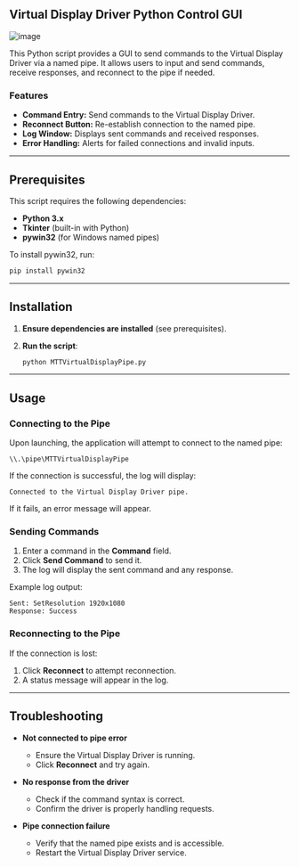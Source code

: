 ## Virtual Display Driver Python Control GUI

![image](https://github.com/user-attachments/assets/b6666055-ac03-4e88-aeea-3b3a5150593d)


This Python script provides a GUI to send commands to the Virtual Display Driver via a named pipe. It allows users to input and send commands, receive responses, and reconnect to the pipe if needed.

### Features

- **Command Entry:** Send commands to the Virtual Display Driver.
- **Reconnect Button:** Re-establish connection to the named pipe.
- **Log Window:** Displays sent commands and received responses.
- **Error Handling:** Alerts for failed connections and invalid inputs.

---

## Prerequisites

This script requires the following dependencies:

- **Python 3.x**
- **Tkinter** (built-in with Python)
- **pywin32** (for Windows named pipes)

To install pywin32, run:

```sh
pip install pywin32
```

---

## Installation

1. **Ensure dependencies are installed** (see prerequisites).

2. **Run the script**:

   ```sh
   python MTTVirtualDisplayPipe.py
   ```

---

## Usage

### Connecting to the Pipe
Upon launching, the application will attempt to connect to the named pipe:

```plaintext
\\.\pipe\MTTVirtualDisplayPipe
```

If the connection is successful, the log will display:

```plaintext
Connected to the Virtual Display Driver pipe.
```

If it fails, an error message will appear.

### Sending Commands
1. Enter a command in the **Command** field.
2. Click **Send Command** to send it.
3. The log will display the sent command and any response.

Example log output:

```plaintext
Sent: SetResolution 1920x1080
Response: Success
```

### Reconnecting to the Pipe
If the connection is lost:
1. Click **Reconnect** to attempt reconnection.
2. A status message will appear in the log.

---

## Troubleshooting

- **Not connected to pipe error**
  - Ensure the Virtual Display Driver is running.
  - Click **Reconnect** and try again.

- **No response from the driver**
  - Check if the command syntax is correct.
  - Confirm the driver is properly handling requests.

- **Pipe connection failure**
  - Verify that the named pipe exists and is accessible.
  - Restart the Virtual Display Driver service.



